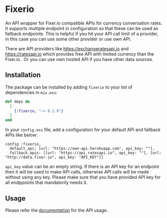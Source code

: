 # Fixerio

An API wrapper for Fixer.io compatible APIs for currency conversation rates.
It supports multiple endpoint in configuration so that these can be used as fallback endpoints. This is helpful if you hit your API call limit of a provider, in this case you can use some other provider or use own API.

There are API providers like https://exchangeratesapi.io and https://ratesapi.io which provides free API with limited currency than the Fixer.io . Or you can use own hosted API if you have other data sources.

## Installation

The package can be installed by adding `fixerio` to your list of dependencies in `mix.exs`:

```elixir
def deps do
  [
    {:fixerio, "~> 0.1.0"}
  ]
end
```

In your `config.exs` file, add a configuration for your default API and fallback APIs like below:

```
config :fixerio,
  default_api: [url: "https://own-api.herokuapp.com", api_key: ""],
  fallback_apis: [[url: "https://api.ratesapi.io", api_key: ""], [url: "http://data.fixer.io", api_key: "API_KEY"]]
```

`api_key` value can be an empty string. If there is an API key for an endpoint then it will be used to make API calls, otherwise API calls will be made without using any key. Please make sure that you have provided API key for all endppoints that mandatorily needs it.

## Usage

Please refer the [documentation](https://hexdocs.pm/fixerio) for the API usage.
